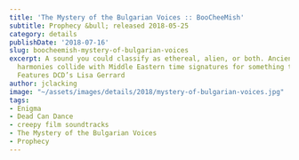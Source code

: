 ```yaml
---
title: 'The Mystery of the Bulgarian Voices :: BooCheeMish'
subtitle: Prophecy &bull; released 2018-05-25
category: details
publishDate: '2018-07-16'
slug: boocheemish-mystery-of-bulgarian-voices
excerpt: A sound you could classify as ethereal, alien, or both. Ancient gregorian
  harmonies collide with Middle Eastern time signatures for something truly unique.
  Features DCD’s Lisa Gerrard
author: jclacking
image: "~/assets/images/details/2018/mystery-of-bulgarian-voices.jpg"
tags:
- Enigma
- Dead Can Dance
- creepy film soundtracks
- The Mystery of the Bulgarian Voices
- Prophecy
---
```


